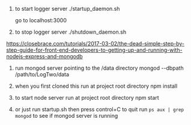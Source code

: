 
1. to start logger server
   ./startup_daemon.sh

   go to localhost:3000

2. to stop logger server
   ./shutdown_daemon.sh


https://closebrace.com/tutorials/2017-03-02/the-dead-simple-step-by-step-guide-for-front-end-developers-to-getting-up-and-running-with-nodejs-express-and-mongodb

1. run mongod server pointing to the /data directory
   mongod --dbpath /path/to/LogTwo/data
   
2. when you first cloned this run at project root directory
   npm install 

3. to start node server run at project root directory
   npm start
   
   
1. or just run startup.sh then press control+C to quit
   run `ps aux | grep mongod` to see if mongod server is running
